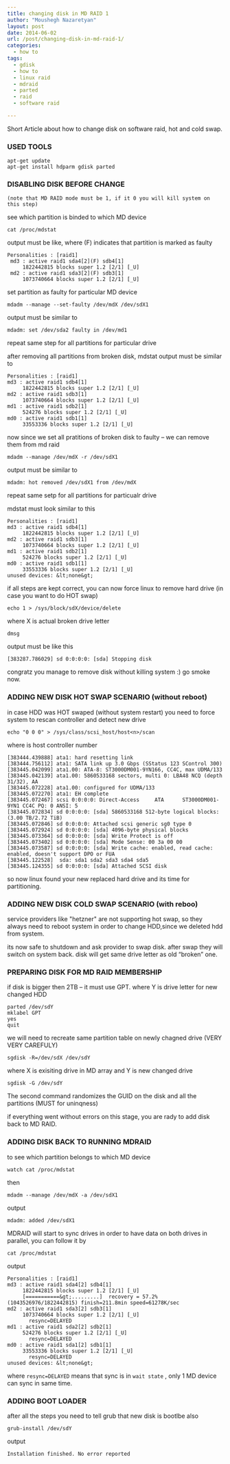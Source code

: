 ```yaml
---
title: changing disk in MD RAID 1
author: "Moushegh Nazaretyan"
layout: post
date: 2014-06-02
url: /post/changing-disk-in-md-raid-1/
categories:
  - how to
tags:
  - gdisk
  - how to
  - linux raid
  - mdraid
  - parted
  - raid
  - software raid

---
```

Short Article about how to change disk on software raid, hot and cold swap.


<!--more-->

### USED TOOLS

```
apt-get update
apt-get install hdparm gdisk parted
```

### DISABLING DISK BEFORE CHANGE 

```(note that MD RAID mode must be 1, if it 0 you will kill system on this step)```

see which partition is binded to which MD device

```cat /proc/mdstat ```

output must be like, where (F) indicates that partition is marked as faulty


```
Personalities : [raid1]
 md3 : active raid1 sda4[2](F) sdb4[1]
     1822442815 blocks super 1.2 [2/1] [_U]
 md2 : active raid1 sda3[2](F) sdb3[1]
     1073740664 blocks super 1.2 [2/1] [_U]
```

set partition as faulty for particular MD device

```mdadm --manage --set-faulty /dev/mdX /dev/sdX1```

output must be similar to

```
mdadm: set /dev/sda2 faulty in /dev/md1
```

repeat same step for all partitions for particular drive

after removing all partitions from broken disk, mdstat output must be similar to

```
Personalities : [raid1]
md3 : active raid1 sdb4[1]
     1822442815 blocks super 1.2 [2/1] [_U]
md2 : active raid1 sdb3[1]
     1073740664 blocks super 1.2 [2/1] [_U]
md1 : active raid1 sdb2[1]
     524276 blocks super 1.2 [2/1] [_U]
md0 : active raid1 sdb1[1]
     33553336 blocks super 1.2 [2/1] [_U]
```

now since we set all pratitions of broken disk to faulty &#8211; we can remove them from md raid

```mdadm --manage /dev/mdX -r /dev/sdX1```

output must be similar to

```mdadm: hot removed /dev/sdX1 from /dev/mdX```

repeat same setp for all partitions for particualr drive

mdstat must look similar to this

```
Personalities : [raid1]
md3 : active raid1 sdb4[1]
     1822442815 blocks super 1.2 [2/1] [_U]
md2 : active raid1 sdb3[1]
     1073740664 blocks super 1.2 [2/1] [_U]
md1 : active raid1 sdb2[1]
     524276 blocks super 1.2 [2/1] [_U]
md0 : active raid1 sdb1[1]
     33553336 blocks super 1.2 [2/1] [_U]
unused devices: &lt;none&gt;
```

if all steps are kept correct, you can now force linux to remove hard drive (in case you want to do HOT swap)

```echo 1 > /sys/block/sdX/device/delete```

where X is actual broken drive letter

``` dmsg ```

output must be like this

```
[383287.786029] sd 0:0:0:0: [sda] Stopping disk
```

congratz you manage to remove disk without killing system :) go smoke now.

### ADDING NEW DISK HOT SWAP SCENARIO (without reboot)

in case HDD was HOT swaped (without system restart) you need to force system to rescan controller and detect new drive

```echo "0 0 0" > /sys/class/scsi_host/host<n>/scan```

where <n> is host controller number

```
[383444.439888] ata1: hard resetting link
[383444.756112] ata1: SATA link up 3.0 Gbps (SStatus 123 SControl 300)
[383445.042099] ata1.00: ATA-8: ST3000DM001-9YN166, CC4C, max UDMA/133
[383445.042139] ata1.00: 5860533168 sectors, multi 0: LBA48 NCQ (depth 31/32), AA
[383445.072228] ata1.00: configured for UDMA/133
[383445.072270] ata1: EH complete
[383445.072467] scsi 0:0:0:0: Direct-Access     ATA      ST3000DM001-9YN1 CC4C PQ: 0 ANSI: 5
[383445.072834] sd 0:0:0:0: [sda] 5860533168 512-byte logical blocks: (3.00 TB/2.72 TiB)
[383445.072846] sd 0:0:0:0: Attached scsi generic sg0 type 0
[383445.072924] sd 0:0:0:0: [sda] 4096-byte physical blocks
[383445.073364] sd 0:0:0:0: [sda] Write Protect is off
[383445.073402] sd 0:0:0:0: [sda] Mode Sense: 00 3a 00 00
[383445.073587] sd 0:0:0:0: [sda] Write cache: enabled, read cache: enabled, doesn't support DPO or FUA
[383445.122528]  sda: sda1 sda2 sda3 sda4 sda5
[383445.124355] sd 0:0:0:0: [sda] Attached SCSI disk
```

so now linux found your new replaced hard drive and its time for partitioning.

### ADDING NEW DISK COLD SWAP SCENARIO (with reboo)

service providers like "hetzner" are not supporting hot swap, so they always need to reboot system in order to change HDD,since we deleted hdd from system. 

its now safe to shutdown and ask provider to swap disk. after swap they will switch on system back. disk will get same drive letter as old &#8220;broken&#8221; one.

### PREPARING DISK FOR MD RAID MEMBERSHIP

if disk is bigger then 2TB &#8211; it must use GPT. where Y is drive letter for new changed HDD

```
parted /dev/sdY
mklabel GPT
yes
quit
```

we will need to recreate same partition table on newly chagned drive (VERY VERY CAREFULY)

```sgdisk -R=/dev/sdX /dev/sdY```

where X is exisiting drive in MD array and Y is new changed drive

```sgdisk -G /dev/sdY```

The second command randomizes the GUID on the disk and all the partitions (MUST for uninqness)

if everything went without errors on this stage, you are rady to add disk back to MD RAID.

### ADDING DISK BACK TO RUNNING MDRAID

to see which partition belongs to which MD device

```watch cat /proc/mdstat```

then

```mdadm --manage /dev/mdX -a /dev/sdX1```

output

```mdadm: added /dev/sdX1```

MDRAID will start to sync drives in order to have data on both drives in parallel, you can follow it by

```cat /proc/mdstat```

output

```
Personalities : [raid1]
md3 : active raid1 sda4[2] sdb4[1]
     1822442815 blocks super 1.2 [2/1] [_U]
     [===========&gt;.........]  recovery = 57.2% (1043526976/1822442815) finish=211.8min speed=61278K/sec
md2 : active raid1 sda3[2] sdb3[1]
     1073740664 blocks super 1.2 [2/1] [_U]
       resync=DELAYED
md1 : active raid1 sda2[2] sdb2[1]
     524276 blocks super 1.2 [2/1] [_U]
       resync=DELAYED
md0 : active raid1 sda1[2] sdb1[1]
     33553336 blocks super 1.2 [2/1] [_U]
       resync=DELAYED
unused devices: &lt;none&gt;
```

where ```resync=DELAYED``` means that sync is in ```wait state``` , only 1 MD device can sync in same time.

### ADDING BOOT LOADER

after all the steps you need to tell grub that new disk is bootlbe also

```grub-install /dev/sdY```

output

```
Installation finished. No error reported
```

